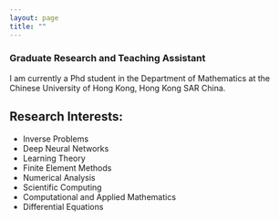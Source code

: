 ```yaml
---
layout: page
title: ""
---
```

### Graduate Research and Teaching Assistant
I am currently a Phd student in the Department of Mathematics at the Chinese University of Hong Kong, Hong Kong SAR China. 



## Research Interests: 
- Inverse Problems 
- Deep Neural Networks 
- Learning Theory
- Finite Element Methods
- Numerical Analysis 
- Scientific Computing 
- Computational and Applied Mathematics 
- Differential Equations  

